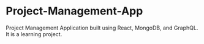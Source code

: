 # Project-Management-App
Project Management Application built using React, MongoDB, and GraphQL. It is a learning project.

